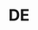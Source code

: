 ---
published:  false
post_id:    2018-DE
title:      DE
date_start: 2018-10-21
date_end:   2018-10-27
cover_idx:  0
cover_meta: Berlin
images:
  - ext:    00.jpg
    width:  2400
    height: 3600
    meta:   Tiergarten, Berlin
tags:
  - Europe
---
